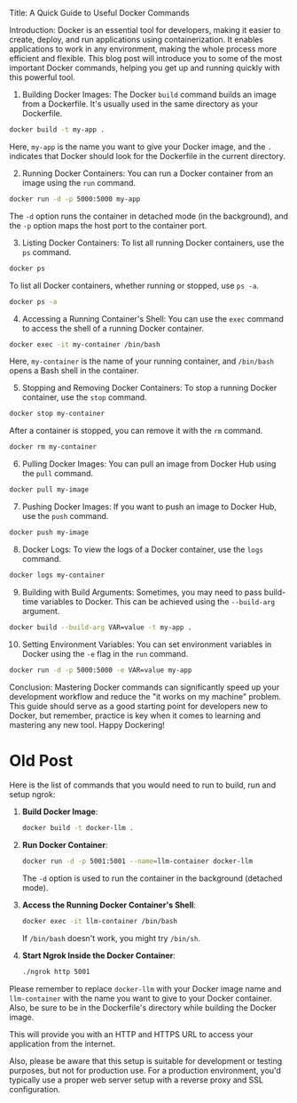 Title: A Quick Guide to Useful Docker Commands

Introduction:
Docker is an essential tool for developers, making it easier to create, deploy, and run applications using containerization. It enables applications to work in any environment, making the whole process more efficient and flexible. This blog post will introduce you to some of the most important Docker commands, helping you get up and running quickly with this powerful tool.

1. Building Docker Images:
The Docker `build` command builds an image from a Dockerfile. It's usually used in the same directory as your Dockerfile.

```bash
docker build -t my-app .
```

Here, `my-app` is the name you want to give your Docker image, and the `.` indicates that Docker should look for the Dockerfile in the current directory.

2. Running Docker Containers:
You can run a Docker container from an image using the `run` command.

```bash
docker run -d -p 5000:5000 my-app
```

The `-d` option runs the container in detached mode (in the background), and the `-p` option maps the host port to the container port.

3. Listing Docker Containers:
To list all running Docker containers, use the `ps` command. 

```bash
docker ps
```

To list all Docker containers, whether running or stopped, use `ps -a`.

```bash
docker ps -a
```

4. Accessing a Running Container's Shell:
You can use the `exec` command to access the shell of a running Docker container.

```bash
docker exec -it my-container /bin/bash
```

Here, `my-container` is the name of your running container, and `/bin/bash` opens a Bash shell in the container.

5. Stopping and Removing Docker Containers:
To stop a running Docker container, use the `stop` command.

```bash
docker stop my-container
```

After a container is stopped, you can remove it with the `rm` command.

```bash
docker rm my-container
```

6. Pulling Docker Images:
You can pull an image from Docker Hub using the `pull` command.

```bash
docker pull my-image
```

7. Pushing Docker Images:
If you want to push an image to Docker Hub, use the `push` command.

```bash
docker push my-image
```

8. Docker Logs:
To view the logs of a Docker container, use the `logs` command.

```bash
docker logs my-container
```

9. Building with Build Arguments:
Sometimes, you may need to pass build-time variables to Docker. This can be achieved using the `--build-arg` argument.

```bash
docker build --build-arg VAR=value -t my-app .
```

10. Setting Environment Variables:
You can set environment variables in Docker using the `-e` flag in the `run` command.

```bash
docker run -d -p 5000:5000 -e VAR=value my-app
```

Conclusion:
Mastering Docker commands can significantly speed up your development workflow and reduce the "it works on my machine" problem. This guide should serve as a good starting point for developers new to Docker, but remember, practice is key when it comes to learning and mastering any new tool. Happy Dockering!





# Old Post
Here is the list of commands that you would need to run to build, run and setup ngrok:

1. **Build Docker Image**:

    ```bash
    docker build -t docker-llm .
    ```

2. **Run Docker Container**:

    ```bash
    docker run -d -p 5001:5001 --name=llm-container docker-llm
    ```
   The `-d` option is used to run the container in the background (detached mode).

3. **Access the Running Docker Container's Shell**:

    ```bash
    docker exec -it llm-container /bin/bash
    ```
   If `/bin/bash` doesn't work, you might try `/bin/sh`.

4. **Start Ngrok Inside the Docker Container**:

    ```bash
    ./ngrok http 5001
    ```
   
Please remember to replace `docker-llm` with your Docker image name and `llm-container` with the name you want to give to your Docker container. Also, be sure to be in the Dockerfile's directory while building the Docker image.

This will provide you with an HTTP and HTTPS URL to access your application from the internet.

Also, please be aware that this setup is suitable for development or testing purposes, but not for production use. For a production environment, you'd typically use a proper web server setup with a reverse proxy and SSL configuration.